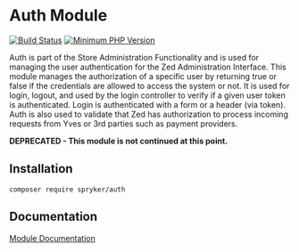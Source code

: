 # Auth Module
[![Build Status](https://travis-ci.org/spryker/auth.svg)](https://travis-ci.org/spryker/auth)
[![Minimum PHP Version](https://img.shields.io/badge/php-%3E%3D%207.3-8892BF.svg)](https://php.net/)

Auth is part of the Store Administration Functionality and is used for managing the user authentication for the Zed Administration Interface. This module manages the authorization of a specific user by returning true or false if the credentials are allowed to access the system or not. It is used for login, logout, and used by the login controller to verify if a given user token is authenticated. Login is authenticated with a form or a header (via token). Auth is also used to validate that Zed has authorization to process incoming requests from Yves or 3rd parties such as payment providers.

**DEPRECATED - This module is not continued at this point.**

## Installation

```
composer require spryker/auth
```

## Documentation

[Module Documentation](https://academy.spryker.com/developing_with_spryker/module_guide/user_rights_management.html)
